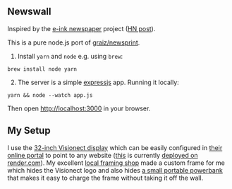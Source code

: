 Newswall
---
Inspired by the [e-ink newspaper](https://github.com/mmicire/nyt2png) project ([HN post](https://news.ycombinator.com/item?id=26611371)).

This is a pure node.js port of [graiz/newsprint](https://github.com/graiz/newsprint).

1. Install `yarn` and `node` e.g. using `brew`:
```shell
brew install node yarn
```

2. The server is a simple [expressjs](https://expressjs.com/) app. Running it locally:
```shell
yarn && node --watch app.js
```
Then open <http://localhost:3000> in your browser.

My Setup
---
I use the [32-inch Visionect display](https://www.visionect.com/shop/place-play-32/ref/pathikrit/)
which can be easily configured in [their online portal](https://portal.getjoan.com/) to point to any website
([this](http://newswall.onrender.com) is currently [deployed on render.com](https://render.com/docs/deploy-node-express-app)).
My excellent [local framing shop](https://tenaflycamera.business.site/)
made a custom frame for me which hides the Visionect logo and also hides [a small portable powerbank](https://www.amazon.com/gp/product/B09VP41M71/ref=ppx_yo_dt_b_asin_title_o00_s00?ie=UTF8&th=1) 
that makes it easy to charge the frame without taking it off the wall. 
